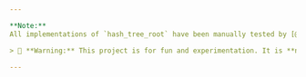 ```yaml
---

**Note:**  
All implementations of `hash_tree_root` have been manually tested by [@Rimeeeeee](https://github.com/Rimeeeeee) and [@Soubhik-10](https://github.com/Soubhik-10) using [`@chainsafe/ssz`](https://github.com/ChainSafe/ssz/tree/master/packages/ssz).

> 🚧 **Warning:** This project is for fun and experimentation. It is **not production-ready** (or maybe it is—who knows?).

---
```

